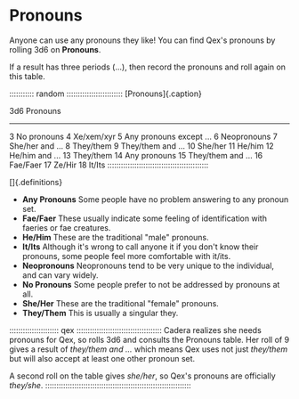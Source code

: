 # Pronouns

Anyone can use any pronouns they like! You can find Qex's pronouns by rolling 3d6 on
**Pronouns**.

If a result has three periods (...), then record the pronouns and roll again on this
table.

::::::::::: random :::::::::::::::::::::::::
[Pronouns]{.caption}

 3d6     Pronouns
-----    -----------------------
  3      No pronouns
  4      Xe/xem/xyr
  5      Any pronouns except ...
  6      Neopronouns
  7      She/her and ...
  8      They/them
  9      They/them and ...
  10     She/her
  11     He/him
  12     He/him and ...
  13     They/them
  14     Any pronouns
  15     They/them and ...
  16     Fae/Faer
  17     Ze/Hir
  18     It/Its
:::::::::::::::::::::::::::::::::::::::::::::

[]{.definitions}

- **Any Pronouns** Some people have no problem answering to any pronoun set.
- **Fae/Faer** These usually indicate some feeling of identification with faeries or fae creatures.
- **He/Him** These are the traditional "male" pronouns.
- **It/Its** Although it's wrong to call anyone it if you don't know their pronouns, some people feel more comfortable with it/its.
- **Neopronouns** Neopronouns tend to be very unique to the individual, and can vary widely.
- **No Pronouns** Some people prefer to not be addressed by pronouns at all.
- **She/Her** These are the traditional "female" pronouns.
- **They/Them** This is usually a singular they.

:::::::::::::::::::::: qex ::::::::::::::::::::::::::::::::::::::
Cadera realizes she needs pronouns for Qex, so rolls 3d6 and
consults the Pronouns table. Her roll of 9 gives a result of
*they/them and ...* which means Qex uses not just *they/them*
but will also accept at least one other pronoun set.

A second roll on the table gives *she/her*, so Qex's pronouns
are officially *they/she*.
:::::::::::::::::::::::::::::::::::::::::::::::::::::::::::::::::
